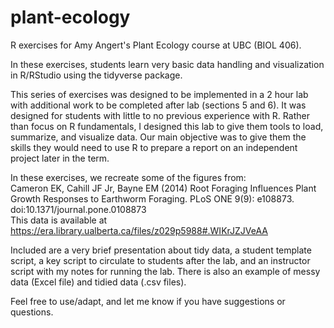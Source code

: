 # plant-ecology  

R exercises for Amy Angert's Plant Ecology course at UBC (BIOL 406).  

In these exercises, students learn very basic data handling and visualization in R/RStudio using the tidyverse package.  

This series of exercises was designed to be implemented in a 2 hour lab with additional work to be completed after lab (sections 5 and 6). It was designed for students with little to no previous experience with R. Rather than focus on R fundamentals, I designed this lab to give them tools to load, summarize, and visualize data. Our main objective was to give them the skills they would need to use R to prepare a report on an independent project later in the term.  

In these exercises, we recreate some of the figures from:  
Cameron EK, Cahill JF Jr, Bayne EM (2014) Root Foraging Influences Plant Growth Responses to Earthworm Foraging. PLoS ONE 9(9): e108873. doi:10.1371/journal.pone.0108873  
This data is available at https://era.library.ualberta.ca/files/z029p5988#.WIKrJZJVeAA  

Included are a very brief presentation about tidy data, a student template script, a key script to circulate to students after the lab, and an instructor script with my notes for running the lab. There is also an example of messy data (Excel file) and tidied data (.csv files).  

Feel free to use/adapt, and let me know if you have suggestions or questions.
